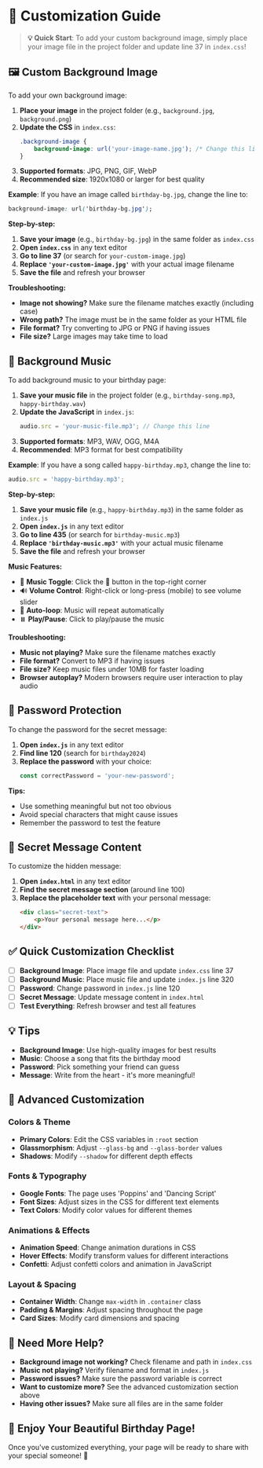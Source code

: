 # 🎨 Customization Guide

> **💡 Quick Start**: To add your custom background image, simply place your image file in the project folder and update line 37 in `index.css`!

## 🖼️ **Custom Background Image**

To add your own background image:

1. **Place your image** in the project folder (e.g., `background.jpg`, `background.png`)
2. **Update the CSS** in `index.css`:
   ```css
   .background-image {
       background-image: url('your-image-name.jpg'); /* Change this line */
   }
   ```
3. **Supported formats**: JPG, PNG, GIF, WebP
4. **Recommended size**: 1920x1080 or larger for best quality

**Example**: If you have an image called `birthday-bg.jpg`, change the line to:
```css
background-image: url('birthday-bg.jpg');
```

**Step-by-step:**
1. **Save your image** (e.g., `birthday-bg.jpg`) in the same folder as `index.css`
2. **Open `index.css`** in any text editor
3. **Go to line 37** (or search for `your-custom-image.jpg`)
4. **Replace `'your-custom-image.jpg'`** with your actual image filename
5. **Save the file** and refresh your browser

**Troubleshooting:**
- **Image not showing?** Make sure the filename matches exactly (including case)
- **Wrong path?** The image must be in the same folder as your HTML file
- **File format?** Try converting to JPG or PNG if having issues
- **File size?** Large images may take time to load

## 🎵 **Background Music**

To add background music to your birthday page:

1. **Save your music file** in the project folder (e.g., `birthday-song.mp3`, `happy-birthday.wav`)
2. **Update the JavaScript** in `index.js`:
   ```javascript
   audio.src = 'your-music-file.mp3'; // Change this line
   ```
3. **Supported formats**: MP3, WAV, OGG, M4A
4. **Recommended**: MP3 format for best compatibility

**Example**: If you have a song called `happy-birthday.mp3`, change the line to:
```javascript
audio.src = 'happy-birthday.mp3';
```

**Step-by-step:**
1. **Save your music file** (e.g., `happy-birthday.mp3`) in the same folder as `index.js`
2. **Open `index.js`** in any text editor
3. **Go to line 435** (or search for `birthday-music.mp3`)
4. **Replace `'birthday-music.mp3'`** with your actual music filename
5. **Save the file** and refresh your browser

**Music Features:**
- 🎵 **Music Toggle**: Click the 🎵 button in the top-right corner
- 🔊 **Volume Control**: Right-click or long-press (mobile) to see volume slider
- 🔄 **Auto-loop**: Music will repeat automatically
- ⏸️ **Play/Pause**: Click to play/pause the music

**Troubleshooting:**
- **Music not playing?** Make sure the filename matches exactly
- **File format?** Convert to MP3 if having issues
- **File size?** Keep music files under 10MB for faster loading
- **Browser autoplay?** Modern browsers require user interaction to play audio

## 🔐 **Password Protection**

To change the password for the secret message:

1. **Open `index.js`** in any text editor
2. **Find line 120** (search for `birthday2024`)
3. **Replace the password** with your choice:
   ```javascript
   const correctPassword = 'your-new-password';
   ```

**Tips:**
- Use something meaningful but not too obvious
- Avoid special characters that might cause issues
- Remember the password to test the feature

## 💝 **Secret Message Content**

To customize the hidden message:

1. **Open `index.html`** in any text editor
2. **Find the secret message section** (around line 100)
3. **Replace the placeholder text** with your personal message:
   ```html
   <div class="secret-text">
       <p>Your personal message here...</p>
   </div>
   ```

## ✅ **Quick Customization Checklist**

- [ ] **Background Image**: Place image file and update `index.css` line 37
- [ ] **Background Music**: Place music file and update `index.js` line 320
- [ ] **Password**: Change password in `index.js` line 120
- [ ] **Secret Message**: Update message content in `index.html`
- [ ] **Test Everything**: Refresh browser and test all features

## 💡 **Tips**

- **Background Image**: Use high-quality images for best results
- **Music**: Choose a song that fits the birthday mood
- **Password**: Pick something your friend can guess
- **Message**: Write from the heart - it's more meaningful!

## 🚀 **Advanced Customization**

### **Colors & Theme**
- **Primary Colors**: Edit the CSS variables in `:root` section
- **Glassmorphism**: Adjust `--glass-bg` and `--glass-border` values
- **Shadows**: Modify `--shadow` for different depth effects

### **Fonts & Typography**
- **Google Fonts**: The page uses 'Poppins' and 'Dancing Script'
- **Font Sizes**: Adjust sizes in the CSS for different text elements
- **Text Colors**: Modify color values for different themes

### **Animations & Effects**
- **Animation Speed**: Change animation durations in CSS
- **Hover Effects**: Modify transform values for different interactions
- **Confetti**: Adjust confetti colors and animation in JavaScript

### **Layout & Spacing**
- **Container Width**: Change `max-width` in `.container` class
- **Padding & Margins**: Adjust spacing throughout the page
- **Card Sizes**: Modify card dimensions and spacing

## 🎯 **Need More Help?**

- **Background image not working?** Check filename and path in `index.css`
- **Music not playing?** Verify filename and format in `index.js`
- **Password issues?** Make sure the password variable is correct
- **Want to customize more?** See the advanced customization section above
- **Having other issues?** Make sure all files are in the same folder

## 🌟 **Enjoy Your Beautiful Birthday Page!**

Once you've customized everything, your page will be ready to share with your special someone! 🎉
